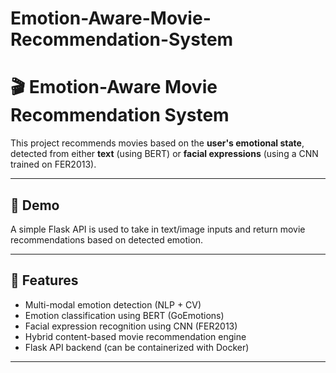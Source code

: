 # Emotion-Aware-Movie-Recommendation-System

# 🎬 Emotion-Aware Movie Recommendation System

This project recommends movies based on the **user's emotional state**, detected from either **text** (using BERT) or **facial expressions** (using a CNN trained on FER2013).

---

## 🚀 Demo
A simple Flask API is used to take in text/image inputs and return movie recommendations based on detected emotion.

---

## 📌 Features
- Multi-modal emotion detection (NLP + CV)
- Emotion classification using BERT (GoEmotions)
- Facial expression recognition using CNN (FER2013)
- Hybrid content-based movie recommendation engine
- Flask API backend (can be containerized with Docker)

---

#
